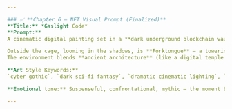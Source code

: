 ```yaml
---

### ✅ **Chapter 6 — NFT Visual Prompt (Finalized)**  
**Title:** *Gaslight Code*  
**Prompt:**  
A cinematic digital painting set in a **dark underground blockchain vault**, its walls etched with glowing smart contract scripts and green flame sconces casting eerie light. **Echo**, the protagonist — a **post-human female with short iridescent hair and myth-tech armor**, stands inside a **cage of glowing green code strings**, facing down an uncanny specter wearing the **face of her mentor** (Captain Rhea) as it dissolves into flickering static and fragmented code.

Outside the cage, looming in the shadows, is **Forktongue** — a towering, hooded figure with **emerald-glowing eyes** and a **cloak of shifting shadow-code**, partially human, partially digital smoke. His presence is menacing but seductive, symbolizing deception and control. Echo clutches a **bright white shard** glowing in her hand, defiant and ready.  
The environment blends **ancient architecture** (like a digital temple or Greek vault) with **futuristic circuits**. High-contrast lighting emphasizes the tension — green gaslight flames versus white shard light. Floating around them are **fragments of smart contracts** and **deceptive puzzle pieces**, hinting at a corrupted logic trap.

**Art Style Keywords:**  
`cyber gothic`, `dark sci-fi fantasy`, `dramatic cinematic lighting`, `blockchain mythology`, `epic symbolic illustration`, `semi-realistic`, `high detail`, `surreal but grounded`.

**Emotional tone:** Suspenseful, confrontational, mythic — the moment Echo calls out the gaslight and reclaims her truth.

---
```


